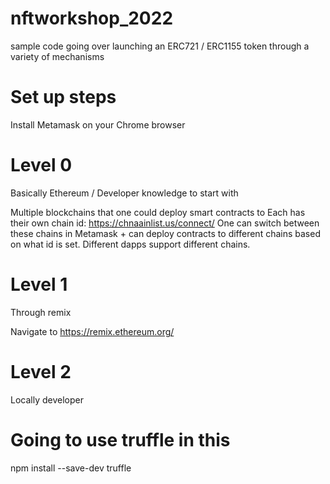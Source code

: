 # nftworkshop_2022
sample code going over launching an ERC721 / ERC1155 token through a variety of mechanisms


# Set up steps

Install Metamask on your Chrome browser

# Level 0 

Basically Ethereum / Developer knowledge to start with

Multiple blockchains that one could deploy smart contracts to
Each has their own chain id: https://chnaainlist.us/connect/
One can switch between these chains in Metamask + can deploy contracts to
different chains based on what id is set. Different dapps support different chains.

# Level 1

Through remix

Navigate to https://remix.ethereum.org/




# Level 2

Locally developer

# Going to use truffle in this 
npm install --save-dev truffle